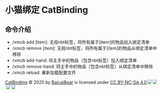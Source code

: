 # 小猫绑定 CatBinding

## 命令介绍

- /xmcb add [item]: 无视nbt标签，将所有属于[item]的物品加入绑定清单 
- /xmcb remove [item]: 无视nbt标签，将所有属于[item]的物品从绑定清单中移除 
- /xmcb add-hand: 将主手中的物品（包含nbt标签）加入绑定清单 
- /xmcb remove-hand: 将主手中的物品（包含nbt标签）从绑定清单中移除 
- /xmcb reload: 重新加载配置文件

<a href="https://github.com/BaicaiBear/CatBinding">CatBinding</a> © 2025 by <a href="https://github.com/BaicaiBear">BaicaiBear</a> is licensed under <a href="https://creativecommons.org/licenses/by-nc-sa/4.0/">CC BY-NC-SA 4.0</a><img src="https://mirrors.creativecommons.org/presskit/icons/cc.svg" style="max-width: 1em;max-height:1em;margin-left: .2em;"><img src="https://mirrors.creativecommons.org/presskit/icons/by.svg" style="max-width: 1em;max-height:1em;margin-left: .2em;"><img src="https://mirrors.creativecommons.org/presskit/icons/nc.svg" style="max-width: 1em;max-height:1em;margin-left: .2em;"><img src="https://mirrors.creativecommons.org/presskit/icons/sa.svg" style="max-width: 1em;max-height:1em;margin-left: .2em;">